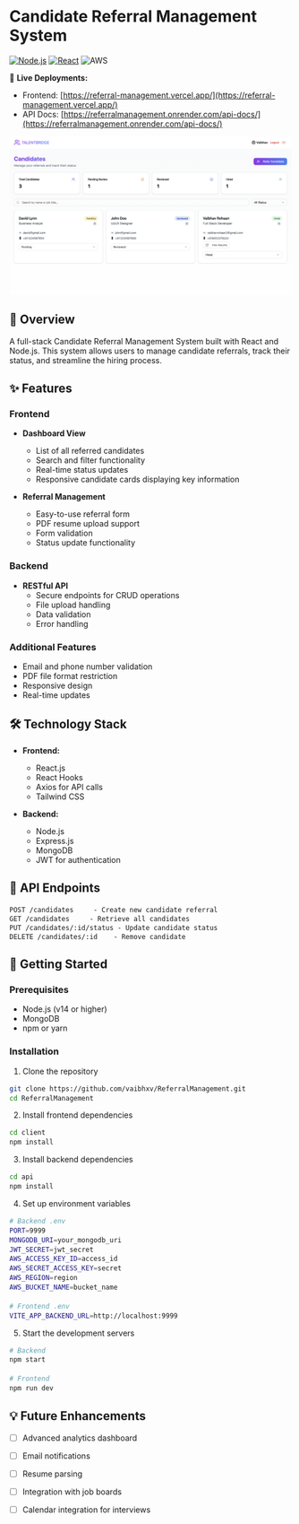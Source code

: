 # Candidate Referral Management System

[![Node.js](https://img.shields.io/badge/Node.js-v14+-green.svg)](https://nodejs.org/)
[![React](https://img.shields.io/badge/React-18.x-blue.svg)](https://reactjs.org/)
![AWS](https://img.shields.io/badge/AWS-232F3E?style=flat&logo=amazonwebservices&logoColor=white/)

🔗 **Live Deployments:**
- Frontend: [https://referral-management.vercel.app/](https://referral-management.vercel.app/)
- API Docs: [https://referralmanagement.onrender.com/api-docs/](https://referralmanagement.onrender.com/api-docs/)


<div align="center">
  <img src="screenshot.png" alt="Dashboard Screenshot" width="800"/>
</div>

## 🚀 Overview

A full-stack Candidate Referral Management System built with React and Node.js. This system allows users to manage candidate referrals, track their status, and streamline the hiring process.

## ✨ Features

### Frontend
- **Dashboard View**
  - List of all referred candidates
  - Search and filter functionality
  - Real-time status updates
  - Responsive candidate cards displaying key information

- **Referral Management**
  - Easy-to-use referral form
  - PDF resume upload support
  - Form validation
  - Status update functionality

### Backend
- **RESTful API**
  - Secure endpoints for CRUD operations
  - File upload handling
  - Data validation
  - Error handling

### Additional Features
- Email and phone number validation
- PDF file format restriction
- Responsive design
- Real-time updates

## 🛠️ Technology Stack

- **Frontend:**
  - React.js
  - React Hooks
  - Axios for API calls
  - Tailwind CSS

- **Backend:**
  - Node.js
  - Express.js
  - MongoDB
  - JWT for authentication

## 📝 API Endpoints

```
POST /candidates     - Create new candidate referral
GET /candidates     - Retrieve all candidates
PUT /candidates/:id/status - Update candidate status
DELETE /candidates/:id    - Remove candidate
```

## 🚀 Getting Started

### Prerequisites
- Node.js (v14 or higher)
- MongoDB
- npm or yarn

### Installation

1. Clone the repository
```bash
git clone https://github.com/vaibhxv/ReferralManagement.git
cd ReferralManagement
```

2. Install frontend dependencies
```bash
cd client
npm install
```

3. Install backend dependencies
```bash
cd api
npm install
```

4. Set up environment variables
```bash
# Backend .env
PORT=9999
MONGODB_URI=your_mongodb_uri
JWT_SECRET=jwt_secret
AWS_ACCESS_KEY_ID=access_id
AWS_SECRET_ACCESS_KEY=secret
AWS_REGION=region
AWS_BUCKET_NAME=bucket_name

# Frontend .env
VITE_APP_BACKEND_URL=http://localhost:9999
```

5. Start the development servers
```bash
# Backend
npm start

# Frontend
npm run dev
```


## 💡 Future Enhancements

- [ ] Advanced analytics dashboard
- [ ] Email notifications
- [ ] Resume parsing
- [ ] Integration with job boards
- [ ] Calendar integration for interviews

